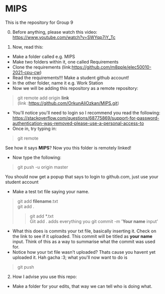 # MIPS
This is the repository for Group 9

0)  Before anything, please watch this video:
https://www.youtube.com/watch?v=SWYqp7iY_Tc

1)  Now, read this:<br>
  -  Make a folder called e.g. MIPS <br>
  -  Make two folders within it, one called Requirements <br>
  -  Clone the requirements (link:https://github.com/m8pple/elec50010-2021-cpu-cw) <br>
  -  Read the requirements!!! Make a student github account!<br>
  -  In the other folder, name it e.g. Work Station <br>
  -  Now we will be adding this repository as a remote repository:<br>
  > git remote add origin **link** <br> 
  (link :https://github.com/OrkunAliOzkan/MIPS.git) <br>
  
  - You'll notice you'll need to login so I recommend you read the following: https://stackoverflow.com/questions/68775869/support-for-password-authentication-was-removed-please-use-a-personal-access-to
  - Once in, try typing in: <br>
  > git remote <br>

  See how it says **MIPS**? Now you this folder is remotely linked!
  - Now type the following: <br>
  > git push -u origin master <br>

  You should now get a popup that says to login to github.com, just use your student account <br>
  - Make a test txt file saying your name. 
  > git add **filename**.txt <br>
  > git add . <br>
  > > git add *.txt <br>
 Git add . adds everything you 
 > git commit -m '**Your name** input'

- What this does is commits your txt file, basically inserting it. Check on the link to see if it uploaded. This commit will be titled as **your name** input. Think of this as a way to summarise what the commit was used for.
- Notice how your txt file wasn't uploaded? Thats cause you havent yet uploaded it. Hah gacha :3; what you'll now want to do is<br>
> git push
2)  How I advise you use this repo:
- Make a folder for your edits, that way we can tell who is doing what. 
